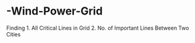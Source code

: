 # -Wind-Power-Grid
Finding 1. All Critical Lines in Grid   2. No. of Important Lines Between Two Cities
